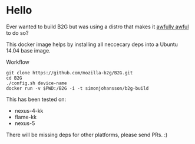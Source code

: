 Hello
============================
Ever wanted to build B2G but was using a distro that makes it [awfully awful](https://developer.mozilla.org/zh-TW/Firefox_OS/Firefox_OS_build_prerequisites#Arch_Linux) to do so?

This docker image helps by installing all neccecary deps into a Ubuntu 14.04 base image.

Workflow

	git clone https://github.com/mozilla-b2g/B2G.git
	cd B2G
	./config.sh device-name
	docker run -v $PWD:/B2G -i -t simonjohansson/b2g-build


This has been tested on:

* nexus-4-kk
* flame-kk
* nexus-5

There will be missing deps for other platforms, please send PRs. :)
